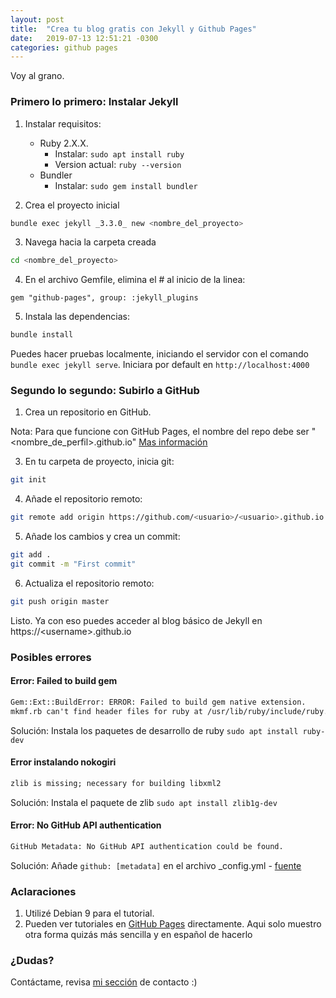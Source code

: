 ```yaml
---
layout: post
title:  "Crea tu blog gratis con Jekyll y Github Pages"
date:   2019-07-13 12:51:21 -0300
categories: github pages
---
```


Voy al grano.

### Primero lo primero: Instalar Jekyll

1. Instalar requisitos:
	* Ruby 2.X.X. 
		* Instalar: ```sudo apt install ruby```
		* Version actual: ```ruby --version```
	* Bundler
		* Instalar: ```sudo gem install bundler```

2. Crea el proyecto inicial
```sh
bundle exec jekyll _3.3.0_ new <nombre_del_proyecto>
```

3. Navega hacia la carpeta creada
```sh
cd <nombre_del_proyecto>
```

4. En el archivo Gemfile, elimina el # al inicio de la linea:
```
gem "github-pages", group: :jekyll_plugins
```

5. Instala las dependencias:
```sh
bundle install
```

Puedes hacer pruebas localmente, iniciando el servidor con el comando ```bundle exec jekyll serve```. Iniciara por default en ```http://localhost:4000```

### Segundo lo segundo: Subirlo a GitHub

1. Crea un repositorio en GitHub. 

Nota: Para que funcione con GitHub Pages, el nombre del repo debe ser "\<nombre_de_perfil\>.github.io" [Mas información](https://pages.github.com/)

3. En tu carpeta de proyecto, inicia git:
```sh
git init
```

4. Añade el repositorio remoto:
```sh
git remote add origin https://github.com/<usuario>/<usuario>.github.io
```

5. Añade los cambios y crea un commit:
```sh
git add .
git commit -m "First commit"
```

6. Actualiza el repositorio remoto:
```sh
git push origin master
```

Listo. Ya con eso puedes acceder al blog básico de Jekyll en https://\<username\>.github.io

### Posibles errores

#### Error: Failed to build gem

```txt
Gem::Ext::BuildError: ERROR: Failed to build gem native extension.
mkmf.rb can't find header files for ruby at /usr/lib/ruby/include/ruby.h
```
Solución: Instala los paquetes de desarrollo de ruby ```sudo apt install ruby-dev```

#### Error instalando nokogiri

```txt
zlib is missing; necessary for building libxml2
```

Solución: Instala el paquete de zlib ```sudo apt install zlib1g-dev```

#### Error: No GitHub API authentication

```txt
GitHub Metadata: No GitHub API authentication could be found.
```

Solución: Añade ```github: [metadata]``` en el archivo _config.yml - [fuente](https://github.com/github/pages-gem/issues/399#issuecomment-301827749)

### Aclaraciones

1. Utilizé Debian 9 para el tutorial.
2. Pueden ver tutoriales en [GitHub Pages](https://pages.github.com/) directamente. Aqui solo muestro otra forma quizás más sencilla y en español de hacerlo

### ¿Dudas?

Contáctame, revisa [mi sección](/contacto/) de contacto :)

	
